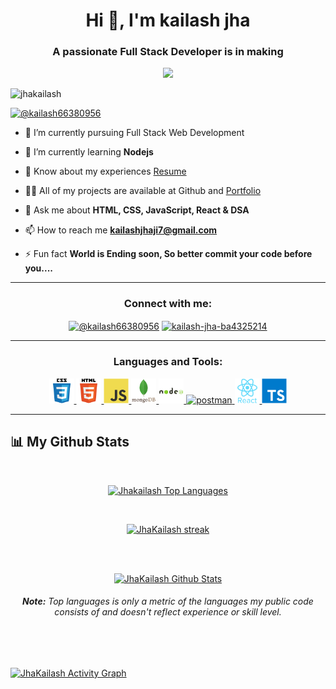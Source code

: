 


<h1 align="center">Hi 👋, I'm kailash jha</h1>
<h3 align="center">A passionate Full Stack Developer is in making</h3>

<!-- Typing SVG by DenverCoder1 - https://github.com/DenverCoder1/readme-typing-svg -->
<p align="center">
  <a href="https://github.com/DenverCoder1/readme-typing-svg">
    <img src="https://readme-typing-svg.demolab.com/?lines=hi! My self Kailash 👦🏽; I am a Full-stack%20web%20developer 👨🏻‍💻; interested in Sports 🏃‍♂️🏃‍♂️;Curious%20to%20learn%20new%20things !&font=Fira%20Code&center=true&width=440&height=45&color=#37bcf7&vCenter=true&size=22&pause=1000"></a>
</p>





<p align="left"> <img src="https://komarev.com/ghpvc/?username=jhakailash&label=Profile%20views&color=0e75b6&style=flat" alt="jhakailash" /> </p>

<p align="left"> <a href="https://twitter.com/@kailash66380956" target="blank"><img src="https://img.shields.io/twitter/follow/@kailash66380956?logo=twitter&style=for-the-badge" alt="@kailash66380956" /></a> </p>

- 🔭 I’m currently pursuing Full Stack Web Development

- 🌱 I’m currently learning **Nodejs**

- 📄 Know about my experiences [Resume](https://drive.google.com/file/d/1BsG9ZxBvAco-8TkAEnkHF2JtFLI7SNT_/view?usp=sharing)

- 👨‍💻 All of my projects are available at Github and [Portfolio](https://jhakailash.github.io/)

- 💬 Ask me about **HTML, CSS, JavaScript, React & DSA**

- 📫 How to reach me **kailashjhaji7@gmail.com**

- ⚡ Fun fact **World is Ending soon, So better commit your code before you....**

<hr />

<h3 align="center">Connect with me:</h3>
<p align="center">
<a href="https://twitter.com/@kailash66380956" target="blank"><img align="center" src="https://raw.githubusercontent.com/rahuldkjain/github-profile-readme-generator/master/src/images/icons/Social/twitter.svg" alt="@kailash66380956" height="30" width="40" /></a>
<a href="https://linkedin.com/in/kailash-jha-ba4325214" target="blank"><img align="center" src="https://raw.githubusercontent.com/rahuldkjain/github-profile-readme-generator/master/src/images/icons/Social/linked-in-alt.svg" alt="kailash-jha-ba4325214" height="30" width="40" /></a>
</p>

<hr />

<h3 align="center">Languages and Tools:</h3>
<p align="center"> <a href="https://www.w3schools.com/css/" target="_blank" rel="noreferrer"> <img src="https://raw.githubusercontent.com/devicons/devicon/master/icons/css3/css3-original-wordmark.svg" alt="css3" width="40" height="40"/> </a> <a href="https://www.w3.org/html/" target="_blank" rel="noreferrer"> <img src="https://raw.githubusercontent.com/devicons/devicon/master/icons/html5/html5-original-wordmark.svg" alt="html5" width="40" height="40"/> </a> <a href="https://developer.mozilla.org/en-US/docs/Web/JavaScript" target="_blank" rel="noreferrer"> <img src="https://raw.githubusercontent.com/devicons/devicon/master/icons/javascript/javascript-original.svg" alt="javascript" width="40" height="40"/> </a> <a href="https://www.mongodb.com/" target="_blank" rel="noreferrer"> <img src="https://raw.githubusercontent.com/devicons/devicon/master/icons/mongodb/mongodb-original-wordmark.svg" alt="mongodb" width="40" height="40"/> </a> <a href="https://nodejs.org" target="_blank" rel="noreferrer"> <img src="https://raw.githubusercontent.com/devicons/devicon/master/icons/nodejs/nodejs-original-wordmark.svg" alt="nodejs" width="40" height="40"/> </a> <a href="https://postman.com" target="_blank" rel="noreferrer"> <img src="https://www.vectorlogo.zone/logos/getpostman/getpostman-icon.svg" alt="postman" width="40" height="40"/> </a> <a href="https://reactjs.org/" target="_blank" rel="noreferrer"> <img src="https://raw.githubusercontent.com/devicons/devicon/master/icons/react/react-original-wordmark.svg" alt="react" width="40" height="40"/> </a> <a href="https://www.typescriptlang.org/" target="_blank" rel="noreferrer"> <img src="https://raw.githubusercontent.com/devicons/devicon/master/icons/typescript/typescript-original.svg" alt="typescript" width="40" height="40"/> </a> </p>

<hr />

## 📊 My Github Stats
   <br/>   
    <p align="center">      
  <a href="https://github.com/Jhakailash/github-readme-stats"><img alt="Jhakailash Top Languages" src="https://github-readme-stats.vercel.app/api/top-langs/?username=JhaKailash&langs_count=8&count_private=true&layout=compact&theme=react&hide_border=true&bg_color=0D1117" /></a>
      </p>      
     <br/>
   <p align="center">
    <a href="https://github.com/Jhakailash/github-readme-streak-stats">
        <img title="🔥 Get streak stats for your profile at git.io/streak-stats" alt="JhaKailash streak" src="https://github-readme-streak-stats.herokuapp.com/?user=JhaKailash&hide_border=true&theme=react&hide_border=true&bg_color=0D1117"/>
    </a>
</p>                                                                                                                                              

  <br/>
  <br/>
     <p align="center">                                                                                                 
    <a href="https://github.com/Jhakailash/github-readme-stats"><img alt="JhaKailash Github Stats" src="https://github-readme-stats.vercel.app/api?username=jhakailash&show_icons=true&locale=en&theme=react&hide_border=true&bg_color=0D1117" alt="jhakailash" /></a>
    </p>                                                                 
 <h6 align="center"> <b>Note:</b> Top languages is only a metric of the languages my public code consists of and doesn't reflect experience or skill level.</h6>


<br/>
<br/>

<a href="https://github.com/Jhakailash/github-readme-activity-graph"><img alt="JhaKailash Activity Graph" src="https://activity-graph.herokuapp.com/graph?username=JhaKailash&bg_color=0D1117&color=5BCDEC&line=5BCDEC&point=FFFFFF&hide_border=true" /></a>

<br/>
<br/>

<!-- <p><img align="center" src="https://github-readme-stats.vercel.app/api/top-langs?username=jhakailash&show_icons=true&locale=en&layout=compact" alt="jhakailash" /></p>

<p>&nbsp;<img align="right" src="https://github-readme-stats.vercel.app/api?username=jhakailash&show_icons=true&locale=en" alt="jhakailash" /></p>

<p><img align="center" src="https://github-readme-streak-stats.herokuapp.com/?user=jhakailash&" alt="jhakailash" /></p> -->
